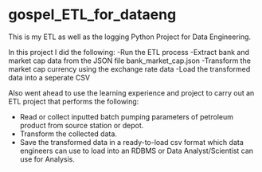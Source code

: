 # gospel_ETL_for_dataeng
This is my ETL as well as the logging Python Project for Data Engineering.

In this project I did the following:
-Run the ETL process
-Extract bank and market cap data from the JSON file bank_market_cap.json
-Transform the market cap currency using the exchange rate data
-Load the transformed data into a seperate CSV

Also went ahead to use the learning experience and project to carry out an ETL project that performs the following:
- Read or collect inputted batch pumping parameters of petroleum product from source station or depot.
- Transform the collected data.
- Save the transformed data in a ready-to-load csv format which data engineers can use to load into an RDBMS or Data Analyst/Scientist can use for Analysis.
